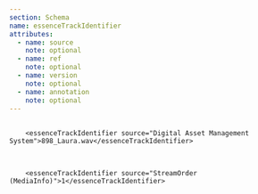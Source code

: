 ```yaml
---
section: Schema
name: essenceTrackIdentifier
attributes:
  - name: source
    note: optional
  - name: ref
    note: optional
  - name: version
    note: optional
  - name: annotation
    note: optional
---
```

<pre>
  <code>
    &lt;essenceTrackIdentifier source=&quot;Digital Asset Management System&quot;&gt;898_Laura.wav&lt;/essenceTrackIdentifier&gt;
  </code>
</pre>

<pre>
  <code>
  	&lt;essenceTrackIdentifier source=&quot;StreamOrder (MediaInfo)&quot;&gt;1&lt;/essenceTrackIdentifier&gt;
  </code>
</pre>
